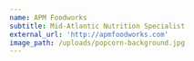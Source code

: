 ```yaml
---
name: APM Foodworks
subtitle: Mid-Atlantic Nutrition Specialist
external_url: 'http://apmfoodworks.com'
image_path: /uploads/popcorn-background.jpg
---
```




